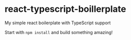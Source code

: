 # react-typescript-boillerplate
My simple react boilerplate with TypeScript support

Start with `npm install` and build something amazing!
